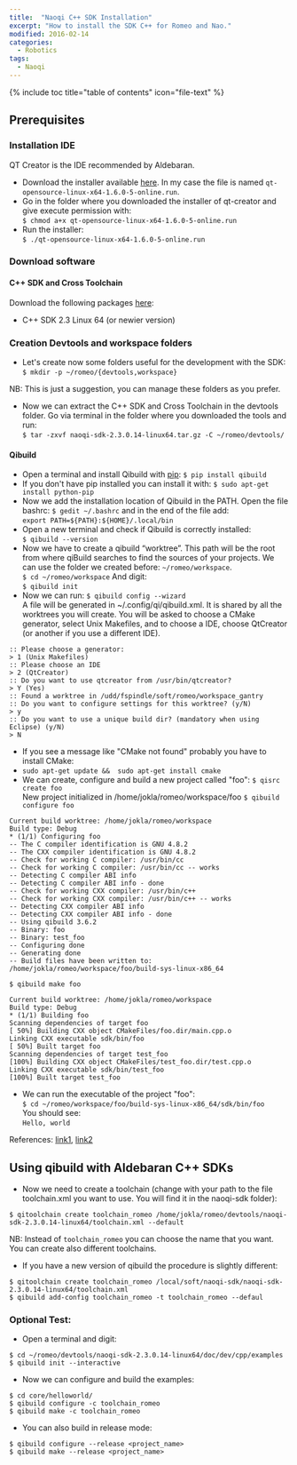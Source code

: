 ```yaml
---
title:  "Naoqi C++ SDK Installation"
excerpt: "How to install the SDK C++ for Romeo and Nao."
modified: 2016-02-14
categories: 
  - Robotics
tags:
  - Naoqi
---
```


{% include toc title="table of contents" icon="file-text" %}

## Prerequisites

### Installation IDE 
QT Creator is the IDE recommended by Aldebaran.

* Download the installer available [here](http://qt-project.org/downloads#qt-creator). In my case the file is named `qt-opensource-linux-x64-1.6.0-5-online.run`.
* Go in the folder where you downloaded the installer of qt-creator and give execute permission with:  
`$ chmod a+x qt-opensource-linux-x64-1.6.0-5-online.run`   
* Run the installer:  
`$ ./qt-opensource-linux-x64-1.6.0-5-online.run`  
 
### Download software

#### C++ SDK and Cross Toolchain
Download the following packages [here](https://community.aldebaran-robotics.com/resources/):

* C++ SDK 2.3 Linux 64 (or newier version)


### Creation Devtools and workspace folders
* Let's create now some folders useful for the development with the SDK:  
`$ mkdir -p ~/romeo/{devtools,workspace} `   

NB: This is just a suggestion, you can manage these folders as you prefer.

* Now we can extract the C++ SDK and Cross Toolchain in the devtools folder. Go via terminal in the folder where you downloaded the tools and run:  
`$ tar -zxvf naoqi-sdk-2.3.0.14-linux64.tar.gz -C ~/romeo/devtools/`  



#### Qibuild
* Open a terminal and install Qibuild with [pip](https://pip.pypa.io/en/latest/installing.html#install-pip):
`$ pip install qibuild`
* If you don't have pip installed you can install it with:
`$ sudo apt-get install python-pip` 
* Now we add the installation location of Qibuild in the PATH. Open the file bashrc: `$ gedit ~/.bashrc` and in the end of the file add:  
 `export PATH=${PATH}:${HOME}/.local/bin`  
* Open a new terminal and check if Qibuild is correctly installed:  
`$ qibuild --version`
* Now we have to create a qibuild “worktree”. This path will be the root from where qiBuild searches to find the sources of your projects. We can use the folder we created before: `~/romeo/workspace`.  
`$ cd ~/romeo/workspace`
And digit:  
`$ qibuild init`
* Now we can run: 
`$ qibuild config --wizard`   
A file will be generated in ~/.config/qi/qibuild.xml. It is shared by all the worktrees you will create. You will be asked to choose a CMake generator, select Unix Makefiles, and to choose a IDE, choose QtCreator (or another if you use a different IDE).

```
:: Please choose a generator:
> 1 (Unix Makefiles)
:: Please choose an IDE
> 2 (QtCreator)
:: Do you want to use qtcreator from /usr/bin/qtcreator?
> Y (Yes)
:: Found a worktree in /udd/fspindle/soft/romeo/workspace_gantry
:: Do you want to configure settings for this worktree? (y/N)
> y
:: Do you want to use a unique build dir? (mandatory when using Eclipse) (y/N)
> N
```

  * If you see a message like "CMake not found" probably you have to install CMake:
* `sudo apt-get update &&  sudo apt-get install cmake `
* We can create, configure and build a new project called "foo":
`$ qisrc create foo`   
 New project initialized in /home/jokla/romeo/workspace/foo 
`$ qibuild configure foo` 

```
Current build worktree: /home/jokla/romeo/workspace 
Build type: Debug 
* (1/1) Configuring foo 
-- The C compiler identification is GNU 4.8.2
-- The CXX compiler identification is GNU 4.8.2
-- Check for working C compiler: /usr/bin/cc
-- Check for working C compiler: /usr/bin/cc -- works
-- Detecting C compiler ABI info
-- Detecting C compiler ABI info - done
-- Check for working CXX compiler: /usr/bin/c++
-- Check for working CXX compiler: /usr/bin/c++ -- works
-- Detecting CXX compiler ABI info
-- Detecting CXX compiler ABI info - done
-- Using qibuild 3.6.2
-- Binary: foo
-- Binary: test_foo
-- Configuring done
-- Generating done
-- Build files have been written to: /home/jokla/romeo/workspace/foo/build-sys-linux-x86_64
```



`$ qibuild make foo`

```
Current build worktree: /home/jokla/romeo/workspace 
Build type: Debug 
* (1/1) Building foo 
Scanning dependencies of target foo
[ 50%] Building CXX object CMakeFiles/foo.dir/main.cpp.o
Linking CXX executable sdk/bin/foo
[ 50%] Built target foo
Scanning dependencies of target test_foo
[100%] Building CXX object CMakeFiles/test_foo.dir/test.cpp.o
Linking CXX executable sdk/bin/test_foo
[100%] Built target test_foo
```

* We can run the executable of the project "foo":  
`$ cd ~/romeo/workspace/foo/build-sys-linux-x86_64/sdk/bin/foo`  
You should see:  
`Hello, world`

References: [link1]( https://community.aldebaran-robotics.com/doc/1-14/dev/cpp/tutos/using_qibuild.html#cpp-tutos-using-qibuild), [link2](https://community.aldebaran-robotics.com/doc/qibuild/beginner/qibuild/aldebaran.html)
 

## Using qibuild with Aldebaran C++ SDKs 
* Now we need to create a toolchain (change with your path to the file toolchain.xml you want to use. You will find it in the naoqi-sdk folder): 

``` 
$ qitoolchain create toolchain_romeo /home/jokla/romeo/devtools/naoqi-sdk-2.3.0.14-linux64/toolchain.xml --default
```

NB: Instead of `toolchain_romeo` you can choose the name that you want. You can create also different toolchains.
* If you have a new version of qibuild the procedure is slightly different:

```
$ qitoolchain create toolchain_romeo /local/soft/naoqi-sdk/naoqi-sdk-2.3.0.14-linux64/toolchain.xml
$ qibuild add-config toolchain_romeo -t toolchain_romeo --defaul
```

### Optional Test:
* Open a terminal and digit:  

```
$ cd ~/romeo/devtools/naoqi-sdk-2.3.0.14-linux64/doc/dev/cpp/examples 
$ qibuild init --interactive
```
* Now we can configure and build the examples: 

``` 
$ cd core/helloworld/
$ qibuild configure -c toolchain_romeo  
$ qibuild make -c toolchain_romeo
```

* You can also build in release mode:  

```
$ qibuild configure --release <project_name>
$ qibuild make --release <project_name>
```
